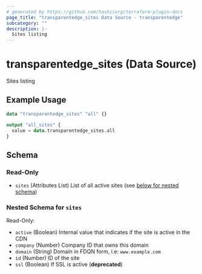 ```yaml
---
# generated by https://github.com/hashicorp/terraform-plugin-docs
page_title: "transparentedge_sites Data Source - transparentedge"
subcategory: ""
description: |-
  Sites listing
---
```


# transparentedge_sites (Data Source)

Sites listing

## Example Usage

```terraform
data "transparentedge_sites" "all" {}

output "all_sites" {
  value = data.transparentedge_sites.all
}
```

<!-- schema generated by tfplugindocs -->
## Schema

### Read-Only

- `sites` (Attributes List) List of all active sites (see [below for nested schema](#nestedatt--sites))

<a id="nestedatt--sites"></a>
### Nested Schema for `sites`

Read-Only:

- `active` (Boolean) Internal value that indicates if the site is active in the CDN
- `company` (Number) Company ID that owns this domain
- `domain` (String) Domain in FDQN form, i.e: `www.example.com`
- `id` (Number) ID of the site
- `ssl` (Boolean) If SSL is active (**deprecated**)
